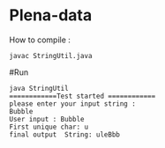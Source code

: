 # Plena-data
How to compile :
```
javac StringUtil.java
```
#Run 
```
java StringUtil
============Test started ============
please enter your input string :
Bubble
User input : Bubble
First unique char: u
final output  String: uleBbb
```
